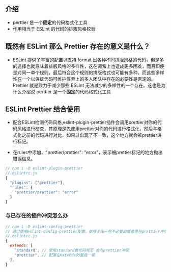 ## 介绍

- perttier 是一个**固定**的代码格式化工具
- 作用相当于 ESLint 的代码的排版风格校验

## 既然有 ESLint 那么 Prettier 存在的意义是什么？

- ESLint 提供了丰富的配置以支持 format 出各种不同排版风格的代码，但是多的选择也就意味着排版风格的多样性，这在调和上也造成更多困难，而且即便是对同一单个规则，最后符合这个规则的排版格式也可能有多种，而这些多样性在一个以保证代码可维护性至上的多人团队中存在的必要性是否定的。Prettier 就是致力于减少那些 ESLint 无法减少的多样性的一个存在。这也是为什么介绍说 perttier 是一个**固定**的代码格式化工具

## ESLint Prettier 结合使用
- 配合ESLint检测代码风格,eslint-plugin-prettier插件会调用prettier对你的代码风格进行检查，其原理是先使用prettier对你的代码进行格式化，然后与格式化之前的代码进行对比，如果过出现了不一致，这个地方就会被prettier进行标记。

- 在rules中添加，"prettier/prettier": "error"，表示被prettier标记的地方抛出错误信息。
```js
// npm i -D eslint-plugin-prettier
//.eslintrc.js
{
  "plugins": ["prettier"],
  "rules": {
    "prettier/prettier": "error"
  }
}
```

### 与已存在的插件冲突怎么办
```js
// npm i -D eslint-config-prettier
// 通过使用eslint-config-prettier配置，能够关闭一些不必要的或者是与prettier冲突的lint选项。
//.eslintrc.js
{
  extends: [
    'standard', // 使用standard做代码规范 会与prettier冲突
    "prettier", // 配置在extends的最后一项
  ],
}
```